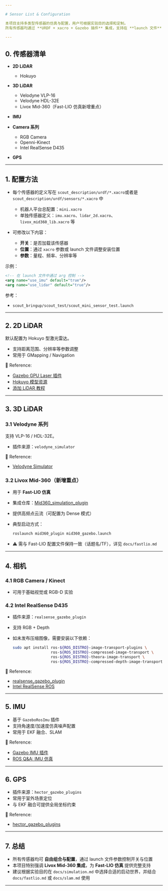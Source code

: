 ```yaml
---

# Sensor List & Configuration

本项目支持多类型传感器的仿真与配置，用户可根据实验目的选择和定制。
所有传感器均通过 **URDF + xacro + Gazebo 插件** 集成，支持在 **launch 文件** 中开启/关闭或修改参数。

---
```


## 0. 传感器清单

* **2D LiDAR** 
  - Hokuyo 
* **3D LiDAR**

  * Velodyne VLP-16
  * Velodyne HDL-32E
  * Livox Mid-360（Fast-LIO 仿真新增重点）
* **IMU**
* **Camera 系列**

  * RGB Camera
  * Openni-Kinect
  * Intel RealSense D435
* **GPS**

---

## 1. 配置方法

* 每个传感器的定义写在 `scout_description/urdf/*.xacro`或者是`scout_description/urdf/sensors/*.xacro` 中

  * 机器人平台总配置：`mini.xacro`
  * 单独传感器定义：`imu.xacro`、`lidar_2d.xacro`、`livox_mid360_lib.xacro` 等
* 可修改以下内容：

  * **开关**：是否加载该传感器
  * **位置**：通过 `xacro` 参数或 launch 文件调整安装位置
  * **参数**：量程、频率、分辨率等

示例：

```xml
<!-- 在 launch 文件中通过 arg 控制 -->
<arg name="use_imu" default="true"/>
<arg name="use_lidar" default="true"/>
```

参考：

* `scout_bringup/scout_test/scout_mini_sensor_test.launch`

---

## 2. 2D LiDAR

默认配置为 Hokuyo 型激光雷达。

* 支持距离范围、分辨率等参数调整
* 常用于 GMapping / Navigation

🔗 Reference:

* [Gazebo GPU Laser 插件](https://classic.gazebosim.org/tutorials?tut=ros_gzplugins#GPULaser)
* [Hokuyo 模型资源](https://github.com/osrf/gazebo_models/tree/master/hokuyo/meshes)
* [添加 LiDAR 教程](https://level-asphalt-6c6.notion.site/Gazebo-Scout-mini-add-lidar-086c23578e904467864f284ad02c8564)

---

## 3. 3D LiDAR

### 3.1 Velodyne 系列

支持 VLP-16 / HDL-32E。

* 插件来源：`velodyne_simulator`

🔗 Reference:

* [Velodyne Simulator](https://github.com/lmark1/velodyne_simulator)

### 3.2 Livox Mid-360（新增重点）

* 用于 **Fast-LIO 仿真**
* 集成仓库：[Mid360\_simulation\_plugin](https://github.com/DWDROME/Mid360_simulation_plugin)
* 提供高频点云流（可配置为 Dense 模式）
* 典型启动方式：

  ```bash
  roslaunch mid360_plugin mid360_gazebo.launch
  ```
* ⚠️ 需与 Fast-LIO 配置文件保持一致（话题名/TF），详见 `docs/fastlio.md`

---

## 4. 相机

### 4.1 RGB Camera / Kinect

* 可用于基础视觉或 RGB-D 实验

### 4.2 Intel RealSense D435

* 插件来源：`realsense_gazebo_plugin`
* 支持 RGB + Depth
* 如未发布压缩图像，需要安装以下依赖：

  ```bash
  sudo apt install ros-${ROS_DISTRO}-image-transport-plugins \
                   ros-${ROS_DISTRO}-compressed-image-transport \
                   ros-${ROS_DISTRO}-theora-image-transport \
                   ros-${ROS_DISTRO}-compressed-depth-image-transport
  ```

🔗 Reference:

* [realsense\_gazebo\_plugin](https://github.com/pal-robotics/realsense_gazebo_plugin)
* [Intel RealSense ROS](https://github.com/IntelRealSense/realsense-ros)

---

## 5. IMU

* 基于 `GazeboRosImu` 插件
* 支持角速度/加速度仿真噪声配置
* 常用于 EKF 融合、SLAM

🔗 Reference:

* [Gazebo IMU 插件](https://classic.gazebosim.org/tutorials?tut=ros_gzplugins#IMU%28GazeboRosImu%29)
* [ROS Q\&A: IMU 仿真](https://answers.ros.org/question/12430/modelling-sensorsimu-in-gazebo/)

---

## 6. GPS

* 插件来源：`hector_gazebo_plugins`
* 常用于室外场景定位
* 与 EKF 融合可提供全局坐标约束

🔗 Reference:

* [hector\_gazebo\_plugins](https://github.com/tu-darmstadt-ros-pkg/hector_gazebo/tree/melodic-devel/hector_gazebo_plugins/include/hector_gazebo_plugins)

---

## 7. 总结

* 所有传感器均可 **自由组合与配置**，通过 launch 文件参数控制开关与位置
* 本项目特别强调 **Livox Mid-360 集成**，为 **Fast-LIO 仿真** 提供完整支持
* 建议根据实验目的在 `docs/simulation.md` 中选择合适的启动世界，并结合 `docs/fastlio.md` 或 `docs/slam.md` 使用

---

